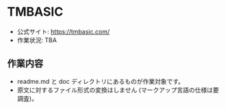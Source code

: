 # TMBASIC

* 公式サイト: https://tmbasic.com/
* 作業状況: TBA

## 作業内容

 * readme.md と doc ディレクトリにあるものが作業対象です。
 * 原文に対するファイル形式の変換はしません (マークアップ言語の仕様は要調査)。
